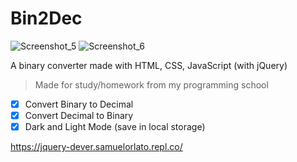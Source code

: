 # Bin2Dec

![Screenshot_5](https://user-images.githubusercontent.com/62776404/94369377-c3489700-00bf-11eb-83c9-71a147786385.png)
![Screenshot_6](https://user-images.githubusercontent.com/62776404/94369385-cba0d200-00bf-11eb-8d16-4a14844c75e8.png)

A binary converter made with HTML, CSS, JavaScript (with jQuery)
> Made for study/homework from my programming school

- [x] Convert Binary to Decimal
- [x] Convert Decimal to Binary
- [x] Dark and Light Mode (save in local storage)

https://jquery-dever.samuelorlato.repl.co/
